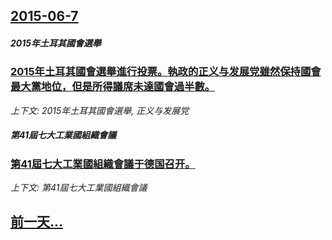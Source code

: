 ## [2015-06-7](/news/2015/06/7/index.md)

##### 2015年土耳其國會選舉
### [2015年土耳其國會選舉進行投票。執政的正义与发展党雖然保持國會最大黨地位，但是所得議席未達國會過半數。 ](/news/2015/06/7/2015年土耳其國會選舉進行投票-執政的正义与发展党雖然保持國會最大黨地位-但是所得議席未達國會過半數.md)
_上下文: 2015年土耳其國會選舉, 正义与发展党_

##### 第41屆七大工業國組織會議
### [第41屆七大工業國組織會議于德国召开。 ](/news/2015/06/7/第41屆七大工業國組織會議于德国召开.md)
_上下文: 第41屆七大工業國組織會議_

## [前一天...](/news/2015/06/3/index.md)

